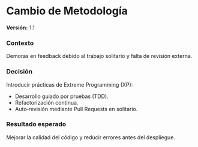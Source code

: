 # Cambio de Metodología

**Versión:** 1.1

### Contexto
Demoras en feedback debido al trabajo solitario y falta de revisión externa.

### Decisión
Introducir prácticas de Extreme Programming (XP):
- Desarrollo guiado por pruebas (TDD).
- Refactorización continua.
- Auto‑revisión mediante Pull Requests en solitario.

### Resultado esperado
Mejorar la calidad del código y reducir errores antes del despliegue.
